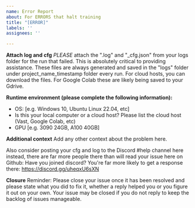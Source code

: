 ```yaml
---
name: Error Report
about: For ERRORS that halt training
title: "[ERROR]"
labels: ''
assignees: ''

---
```


**Attach log and cfg**
*PLEASE* attach the ".log" and "_cfg.json" from your logs folder for the run that failed.  This is absolutely critical to providing assistance.  These files are always generated and saved in the "logs" folder under project_name_timestamp folder every run.  For cloud hosts, you can download the files.  For Google Colab these are likely being saved to your Gdrive. 

**Runtime environment (please complete the following information):**
 - OS: [e.g. Windows 10, Ubuntu Linux 22.04, etc]
 - Is this your local computer or a cloud host?  Please list the cloud host (Vast, Google Colab, etc)
 - GPU [e.g. 3090 24GB, A100 40GB]

**Additional context**
Add any other context about the problem here.

Also consider posting your cfg and log to the Discord #help channel here instead, there are far more people there than will read your issue here on Github: 
Have you joined discord?  You're far more likely to get a response there: https://discord.gg/uheqxU6sXN

**Closure**
Reminder:  Please close your issue once it has been resolved and please state what you did to fix it, whether a reply helped you or you figure it out on your own.  Your issue may be closed if you do not reply to keep the backlog of issues manageable. 
